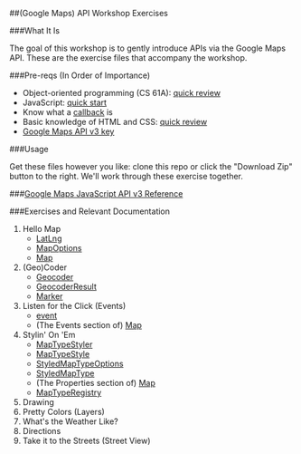 ##(Google Maps) API Workshop Exercises

###What It Is

The goal of this workshop is to gently introduce APIs via the Google Maps API. These are the exercise files that accompany the workshop.

###Pre-reqs (In Order of Importance)

- Object-oriented programming (CS 61A): [quick review](http://www-inst.eecs.berkeley.edu/~cs61a/sp14/disc/discussion06.pdf)
- JavaScript: [quick start](http://www.codecademy.com/courses/javascript-intro/0/1)
- Know what a [callback](http://www.impressivewebs.com/callback-functions-javascript/) is
- Basic knowledge of HTML and CSS: [quick review](http://learn.shayhowe.com/html-css/)
- [Google Maps API v3 key](https://code.google.com/apis/console)

###Usage

Get these files however you like: clone this repo or click the "Download Zip" button to the right. We'll work through these exercise together.


###[Google Maps JavaScript API v3 Reference](https://developers.google.com/maps/documentation/javascript/reference?hl=en)

###Exercises and Relevant Documentation

1. Hello Map
	- [LatLng](https://developers.google.com/maps/documentation/javascript/reference?hl=en#LatLng)
	- [MapOptions](https://developers.google.com/maps/documentation/javascript/reference?hl=en#MapOptions)
	- [Map](https://developers.google.com/maps/documentation/javascript/reference?hl=en#Map)
2. (Geo)Coder
	- [Geocoder](https://developers.google.com/maps/documentation/javascript/reference?hl=en#Geocoder)
	- [GeocoderResult](https://developers.google.com/maps/documentation/javascript/reference?hl=en#GeocoderResult)
	- [Marker](https://developers.google.com/maps/documentation/javascript/reference?hl=en#Marker)
3. Listen for the Click (Events)
	- [event](https://developers.google.com/maps/documentation/javascript/reference?hl=en#event)
	- (The Events section of) [Map](https://developers.google.com/maps/documentation/javascript/reference?hl=en#Map)
4. Stylin' On 'Em
	- [MapTypeStyler](https://developers.google.com/maps/documentation/javascript/reference?hl=en#MapTypeStyler)
	- [MapTypeStyle](https://developers.google.com/maps/documentation/javascript/reference?hl=en#MapTypeStyle)
	- [StyledMapTypeOptions](https://developers.google.com/maps/documentation/javascript/reference?hl=en#StyledMapTypeOptions)
	- [StyledMapType](https://developers.google.com/maps/documentation/javascript/reference?hl=en#StyledMapType)
	- (The Properties section of) [Map](https://developers.google.com/maps/documentation/javascript/reference?hl=en#Map)
	- [MapTypeRegistry](https://developers.google.com/maps/documentation/javascript/reference?hl=en#MapTypeRegistry)
5. Drawing
6. Pretty Colors (Layers)
7. What's the Weather Like?
8. Directions
9. Take it to the Streets (Street View)

